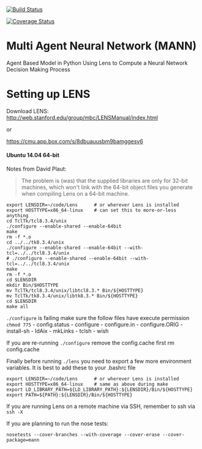 [![Build Status](https://travis-ci.org/chendaniely/multi-agent-neural-network.svg?branch=master)](https://travis-ci.org/chendaniely/multi-agent-neural-network)

[![Coverage Status](https://coveralls.io/repos/chendaniely/multi-agent-neural-network/badge.png?branch=master)](https://coveralls.io/r/chendaniely/multi-agent-neural-network?branch=master)

Multi Agent Neural Network (MANN)
====================

Agent Based Model in Python Using Lens to Compute a Neural Network Decision Making Process

# Setting up LENS
Download LENS: http://web.stanford.edu/group/mbc/LENSManual/index.html

or

https://cmu.app.box.com/s/8dbuauusbm9bamggesv6

#### Ubuntu 14.04 64-bit

Notes from David Plaut: 

> The problem is (was) that the supplied libraries are only for 32-bit machines, which won't link with the 64-bit object files you generate when compiling Lens on a 64-bit machine.

    export LENSDIR=~/code/Lens      # or wherever Lens is installed
    export HOSTTYPE=x86_64-linux    # can set this to more-or-less anything
    cd TclTk/tcl8.3.4/unix
    ./configure --enable-shared --enable-64bit
    make
    rm -f *.o
    cd ../../tk8.3.4/unix
    ./configure --enable-shared --enable-64bit --with-tcl=../../tcl8.3.4/unix
    # ./configure --enable-shared --enable-64bit --with-tcl=../../tcl8.3.4/unix
    make
    rm -f *.o
    cd $LENSDIR
    mkdir Bin/$HOSTTYPE
    mv TclTk/tcl8.3.4/unix/libtcl8.3.* Bin/${HOSTTYPE}
    mv TclTk/tk8.3.4/unix/libtk8.3.* Bin/${HOSTTYPE}
    cd $LENSDIR
    make all

<code>./configure</code> is failing make sure the follow files have execute permission <code>chmod 775</code>
    - config.status
    - configure
    - configure.in
    - configure.ORIG
    - install-sh
    - ldAix
    - mkLinks
    - tclsh
    - wish

If you are re-running <code>./configure</code> remove the config.cache first
    rm config.cache

Finally before running <code>./lens</code> you need to export a few more environment variables.  It is best to add these to your .bashrc file

    export LENSDIR=~/code/Lens      # or wherever Lens is installed
    export HOSTTYPE=x86_64-linux    # same as above during make
    export LD_LIBRARY_PATH=${LD_LIBRARY_PATH}:${LENSDIR}/Bin/${HOSTTYPE}
    export PATH=${PATH}:${LENSDIR}/Bin/${HOSTTYPE}

If you are running Lens on a remote machine via SSH, remember to ssh via <code> ssh -X </code>

If you are planning to run the nose tests:

`nosetests --cover-branches --with-coverage --cover-erase --cover-package=mann`
